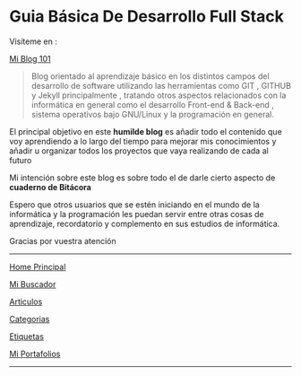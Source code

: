 
# Guia Básica De Desarrollo Full Stack

Visíteme en :

[Mi Blog 101](https://rvsweb.github.io/guia-basica-de-desarrollo-full-stack/)

> Blog orientado al aprendizaje básico en los distintos campos del desarrollo de software utilizando las herramientas como GIT , GITHUB y Jekyll principalmente , tratando otros aspectos relacionados con la informática en general como el desarrollo Front-end & Back-end , sistema operativos bajo GNU/Linux y la programación en general.

El principal objetivo en este **humilde blog** es añadir todo el contenido que voy aprendiendo a lo largo del tiempo para mejorar mis conocimientos y añadir u organizar todos los proyectos que vaya realizando de cada al futuro

Mi intención sobre este blog es sobre todo el de darle cierto aspecto de **cuaderno de Bitácora**

Espero que otros usuarios que se estén iniciando en el mundo de la informática y la programación les puedan servir entre otras cosas de aprendizaje, recordatorio y complemento en sus estudios de informática.

Gracias por vuestra atención

* * *

[Home Principal](https://rvsweb.github.io/guia-basica-de-desarrollo-full-stack/)

[Mi Buscador](https://rvsweb.github.io/guia-basica-de-desarrollo-full-stack/buscador/)

[Articulos](https://rvsweb.github.io/guia-basica-de-desarrollo-full-stack/year-archive/)

[Categorias](https://rvsweb.github.io/guia-basica-de-desarrollo-full-stack/categories/)

[Etiquetas](https://rvsweb.github.io/guia-basica-de-desarrollo-full-stack/tags/)

[Mi Portafolios](https://rvsweb.github.io/guia-basica-de-desarrollo-full-stack/portfolio/)

* * *

